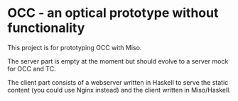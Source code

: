 # OCC - an optical prototype without functionality

This project is for prototyping OCC with Miso.

The server part is empty at the moment but should evolve to a server mock for OCC and TC.

The client part consists of a webserver written in Haskell to serve the static content (you could use Nginx instead) and the client written in Miso/Haskell.

